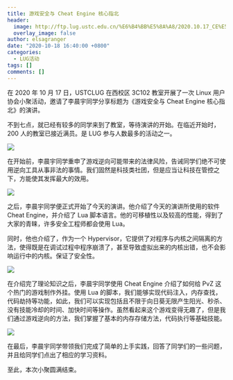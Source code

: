 ```yaml
---
title: 游戏安全与 Cheat Engine 核心指北
header:
  image: http://ftp.lug.ustc.edu.cn/%E6%B4%BB%E5%8A%A8/2020.10.17_CE%E5%B0%8F%E8%81%9A/Photos/_DSC1326.JPG
  overlay_image: false
author: elsagranger
date: "2020-10-18 16:40:00 +0800"
categories:
  - LUG活动
tags: []
comments: []
---
```


在 2020 年 10 月 17 日，USTCLUG 在西校区 3C102 教室开展了一次 Linux 用户协会小聚活动，邀请了李晨宇同学分享标题为《游戏安全与 Cheat Engine 核心指北》的演讲。

不到七点，就已经有较多的同学来到了教室，等待演讲的开始。在临近开始时，200 人的教室已接近满员。是 LUG 参与人数最多的活动之一。

![](http://ftp.lug.ustc.edu.cn/%E6%B4%BB%E5%8A%A8/2020.10.17_CE%E5%B0%8F%E8%81%9A/Photos/_DSC1336.JPG)

在开始前，李晨宇同学重申了游戏逆向可能带来的法律风险，告诫同学们绝不可使用逆向工具从事非法的事情。我们固然是科技类社团，但是应当让科技在管控之下，方能使其发挥最大的效用。

![](http://ftp.lug.ustc.edu.cn/%E6%B4%BB%E5%8A%A8/2020.10.17_CE%E5%B0%8F%E8%81%9A/Photos/_DSC1310_NEW.JPG)

之后，李晨宇同学便正式开始了今天的演讲。他介绍了今天的演讲所使用的软件 Cheat Engine，并介绍了 Lua 脚本语言。他的可移植性以及较高的性能，得到了大家的青睐，许多安全工程师都会使用 Lua。

同时，他也介绍了，作为一个 Hypervisor，它提供了对程序与内核之间隔离的方法，使得既是在调试过程中程序崩溃了，甚至导致虚拟出来的内核出错，也不会影响运行中的内核。保证了安全性。

![](http://ftp.lug.ustc.edu.cn/%E6%B4%BB%E5%8A%A8/2020.10.17_CE%E5%B0%8F%E8%81%9A/Photos/_DSC1363_NEW.JPG)

在介绍完了理论知识之后，李晨宇同学使用 Cheat Engine 介绍了如何给 PvZ 这个热门的游戏制作外挂。使用 Lua 的脚本，我们能够实现代码注入，内存查找，代码劫持等功能，如此，我们可以实现包括且不限于向日葵无限产生阳光、秒杀、没有技能冷却的时间、加快时间等操作。虽然看起来这个游戏变得无趣了，但是我们通过游戏逆向的方法，我们掌握了基本的内存存储方法，代码执行等基础技能。

![](http://ftp.lug.ustc.edu.cn/%E6%B4%BB%E5%8A%A8/2020.10.17_CE%E5%B0%8F%E8%81%9A/Photos/_DSC1344_NEW.JPG)

在最后，李晨宇同学带领我们完成了简单的上手实践，回答了同学们的一些问题，并且给同学们点出了相应的学习资料。

至此，本次小聚圆满结束。
